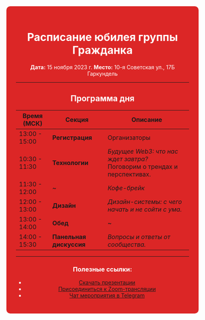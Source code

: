 <div style="background: #dc2626; padding: 25px; border-radius: 10px; color: white; text-align: center;">

# Расписание юбилея группы Гражданка

**Дата:** 15 ноября 2023 г.
**Место:** 10-я Советская ул., 17Б Гаркундель

---

## Программа дня

| Время (МСК) | Секция | Описание |
|-------------|--------|----------|
| 13:00 - 15:00 | **Регистрация** | Организаторы | Приветственное слово, обзор дня. |
| 10:30 - 11:30 | **Технологии** | *Будущее Web3: что нас ждет завтра?* <br> Поговорим о трендах и перспективах. |
| 11:30 - 12:00 | ~ | *Кофе-брейк* |
| 12:00 - 13:00 | **Дизайн** | *Дизайн-системы: с чего начать и не сойти с ума.* |
| 13:00 - 14:00 | **Обед** | ~ |
| 14:00 - 15:30 | **Панельная дискуссия** | *Вопросы и ответы от сообщества.* |

---

### Полезные ссылки:
- [Скачать презентации](./presentations.zip)
- [Присоединиться к Zoom-трансляции](https://zoom.us/j/123456789)
- [Чат мероприятия в Telegram](https://t.me/event_chat)
